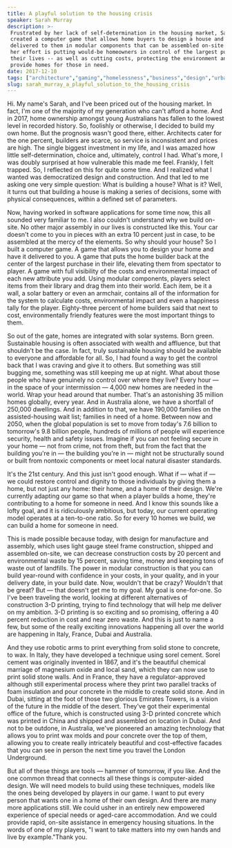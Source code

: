 ```yaml
---
title: A playful solution to the housing crisis
speaker: Sarah Murray
description: >-
 Frustrated by her lack of self-determination in the housing market, Sarah Murray
 created a computer game that allows home buyers to design a house and have it
 delivered to them in modular components that can be assembled on-site. Learn how
 her effort is putting would-be homeowners in control of the largest purchase of
 their lives -- as well as cutting costs, protecting the environment and helping
 provide homes for those in need.
date: 2017-12-10
tags: ["architecture","gaming","homelessness","business","design","urban-planning","entrepreneur"]
slug: sarah_murray_a_playful_solution_to_the_housing_crisis
---
```


Hi. My name's Sarah, and I've been priced out of the housing market. In fact, I'm one of
the majority of my generation who can't afford a home. And in 2017, home ownership amongst
young Australians has fallen to the lowest level in recorded history. So, foolishly or
otherwise, I decided to build my own home. But the prognosis wasn't good there, either.
Architects cater for the one percent, builders are scarce, so service is inconsistent and
prices are high. The single biggest investment in my life, and I was amazed how little
self-determination, choice and, ultimately, control I had. What's more, I was doubly
surprised at how vulnerable this made me feel. Frankly, I felt trapped. So, I reflected on
this for quite some time. And I realized what I wanted was democratized design and
construction. And that led to me asking one very simple question: What is building a
house? What is it? Well, it turns out that building a house is making a series of
decisions, some with physical consequences, within a defined set of parameters.

Now, having worked in software applications for some time now, this all sounded very
familiar to me. I also couldn't understand why we build on-site. No other major assembly
in our lives is constructed like this. Your car doesn't come to you in pieces with an
extra 10 percent just in case, to be assembled at the mercy of the elements. So why should
your house? So I built a computer game. A game that allows you to design your home and have
it delivered to you. A game that puts the home builder back at the center of the largest
purchase in their life, elevating them from spectator to player. A game with full
visibility of the costs and environmental impact of each new attribute you add. Using
modular components, players select items from their library and drag them into their
world. Each item, be it a wall, a solar battery or even an armchair, contains all of the
information for the system to calculate costs, environmental impact and even a happiness
tally for the player. Eighty-three percent of home builders said that next to cost,
environmentally friendly features were the most important things to them.

So out of the gate, homes are integrated with solar systems. Born green. Sustainable
housing is often associated with wealth and affluence, but that shouldn't be the case. In
fact, truly sustainable housing should be available to everyone and affordable for all.
So, I had found a way to get the control back that I was craving and give it to others. But
something was still bugging me, something was still keeping me up at night. What about
those people who have genuinely no control over where they live? Every hour — in the space
of your intermission — 4,000 new homes are needed in the world. Wrap your head around that
number. That's an astonishing 35 million homes globally, every year. And in Australia
alone, we have a shortfall of 250,000 dwellings. And in addition to that, we have 190,000
families on the assisted-housing wait list; families in need of a home. Between now and
2050, when the global population is set to move from today's 7.6 billion to tomorrow's 9.8
billion people, hundreds of millions of people will experience security, health and safety
issues. Imagine if you can not feeling secure in your home — not from crime, not from
theft, but from the fact that the building you're in — the building you're in — might not
be structurally sound or built from nontoxic components or meet local natural disaster
standards.

It's the 21st century. And this just isn't good enough. What if — what if — we could
restore control and dignity to those individuals by giving them a home, but not just any
home: their home, and a home of their design. We're currently adapting our game so that
when a player builds a home, they're contributing to a home for someone in need. And I
know this sounds like a lofty goal, and it is ridiculously ambitious, but today, our
current operating model operates at a ten-to-one ratio. So for every 10 homes we build, we
can build a home for someone in need.

This is made possible because today, with design for manufacture and assembly, which uses
light gauge steel frame construction, shipped and assembled on-site, we can decrease
construction costs by 20 percent and environmental waste by 15 percent, saving time, money
and keeping tons of waste out of landfills. The power in modular construction is that you
can build year-round with confidence in your costs, in your quality, and in your delivery
date, in your build date. Now, wouldn't that be crazy? Wouldn't that be great? But — that
doesn't get me to my goal. My goal is one-for-one. So I've been traveling the world,
looking at different alternatives of construction 3-D printing, trying to find technology
that will help me deliver on my ambition. 3-D printing is so exciting and so promising,
offering a 40 percent reduction in cost and near zero waste. And this is just to name a
few, but some of the really exciting innovations happening all over the world are
happening in Italy, France, Dubai and Australia.

And they use robotic arms to print everything from solid stone to concrete, to wax. In
Italy, they have developed a technique using sorel cement. Sorel cement was originally
invented in 1867, and it's the beautiful chemical marriage of magnesium oxide and local
sand, which they can now use to print solid stone walls. And in France, they have a
regulator-approved although still experimental process where they print two parallel
tracks of foam insulation and pour concrete in the middle to create solid stone. And in
Dubai, sitting at the foot of those two glorious Emirates Towers, is a vision of the
future in the middle of the desert. They've got their experimental office of the future,
which is constructed using 3-D printed concrete which was printed in China and shipped and
assembled on location in Dubai. And not to be outdone, in Australia, we've pioneered an
amazing technology that allows you to print wax molds and pour concrete over the top of
them, allowing you to create really intricately beautiful and cost-effective facades that
you can see in person the next time you travel the London Underground.

But all of these things are tools — hammer of tomorrow, if you like. And the one common
thread that connects all these things is computer-aided design. We will need models to
build using these techniques, models like the ones being developed by players in our game.
I want to put every person that wants one in a home of their own design. And there are
many more applications still. We could usher in an entirely new empowered experience of
special needs or aged-care accommodation. And we could provide rapid, on-site assistance
in emergency housing situations. In the words of one of my players, "I want to take matters
into my own hands and live by example."Thank you.

<!--
ad_duration=3.33
comment_count=24
event="TED@Westpac"
external_start_time=0
has_talk_citation=1
intro_duration=11.82
is_subtitle_required="False"
is_talk_featured="True"
language="en"
language_swap="False"
native_language="en"
number_of_related_talks=6
number_of_speakers=1
number_of_subtitled_videos=14
number_of_tags=7
number_of_talk_download_languages=14
number_of_talk_more_resources=0
number_of_talk_recommendations=1
number_of_talks_take_actions=1
post_ad_duration=0.83
published_timestamp="2018-05-08 19:55:19"
recording_date="2017-12-10"
speaker_description="Digital housing developer"
speaker_is_published=1
speaker_name="Sarah Murray"
talk_more_resources=[]
talk_name="A playful solution to the housing crisis"
talk_recommendations_blurb="More resources curated by Sarah Murray"
talks_tags=["architecture","gaming","homelessness","business","design","urban-planning","entrepreneur"]
url_audio="https://download.ted.com/talks/SarahMurray_2017S.mp3?apikey=acme-roadrunner"
url_photo_speaker="https://pe.tedcdn.com/images/ted/62234da82a282942fcbc90b833e0188fd397fe75_254x191.jpg"
url_photo_talk="https://s3.amazonaws.com/talkstar-photos/uploads/2e083ae6-f439-4d38-bcab-3937d2db2f7f/SarahMurray_2017S-embed.jpg"
url_webpage="https://www.ted.com/talks/sarah_murray_a_playful_solution_to_the_housing_crisis"
video_type_name="TED Institute Talk"
-->